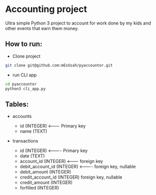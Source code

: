 # Accounting project
Ultra simple Python 3 project to account for work done by my kids and other 
events that earn them money.

## How to run:
* Clone project
```bash
git clone git@github.com:mEsUsah/pyaccountor.git
```

* run CLI app
```bash
cd pyaccountor
python3 cli_app.py
```

## Tables:
* accounts
    * id (INTEGER) <--- Primary key
    * name (TEXT)

* transactions
    * id (INTEGER) <---- Primary key
    * date (TEXT)
    * account_id (INTEGER) <--- foreign key
    * debit_account_id (INTEGER) <---- foreign key, nullable
    * debit_amount (INTEGER)
    * credit_account_id (INTEGER) foreign key, nullable
    * credit_amount (INTEGER)
    * forfilled (INTEGER)

